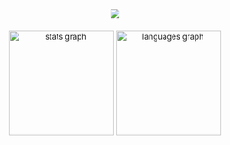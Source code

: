 <!-- ### Hi there 👋 -->

<!--
**rzfff/rzfff** is a ✨ _special_ ✨ repository because its `README.md` (this file) appears on your GitHub profile.

Here are some ideas to get you started:

- 🔭 I’m currently working on ...
- 🌱 I’m currently learning ...
- 👯 I’m looking to collaborate on ...
- 🤔 I’m looking for help with ...
- 💬 Ask me about ...
- 📫 How to reach me: ...
- 😄 Pronouns: ...
- ⚡ Fun fact: ...
-->

<div align="center">
  <img src="https://cdn.jsdelivr.net/gh/rzfff/rzfff@main/github-contribution-grid-snake.svg" />
</div>

###

<div align="center">
  <img src="https://github-readme-stats.vercel.app/api?username=rzfff&show_icons=true&include_all_commits=true&count_private=true&rank_icon=github&theme=github_dark" height="190" alt="stats graph"  />
  <img src="https://github-readme-stats.vercel.app/api/top-langs?username=rzfff&layout=donut&theme=github_dark" height="190" alt="languages graph"  />
</div>

<!--
![](https://cdn.jsdelivr.net/gh/rzfff/rzfff@main/github-contribution-grid-snake.svg)
### My GitHub Contributions
![](https://raw.githubusercontent.com/rzfff/rzfff/main/github-contribution-grid-snake.svg)
[![Rzfff's GitHub stats](https://github-readme-stats.vercel.app/api?username=rzfff&show_icons=true&include_all_commits=true&count_private=true&rank_icon=github&theme=github_dark)](https://github.com/anuraghazra/github-readme-stats)
[![Top Langs](https://github-readme-stats.vercel.app/api/top-langs?username=rzfff&layout=donut&theme=github_dark)](https://github.com/anuraghazra/github-readme-stats)
 -->
